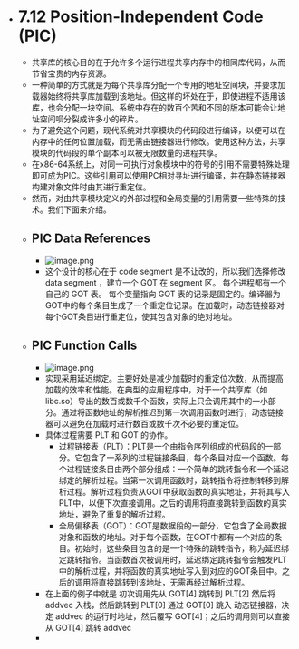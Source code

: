 - # 7.12 Position-Independent Code (PIC)  
	- 共享库的核心目的在于允许多个运行进程共享内存中的相同库代码，从而节省宝贵的内存资源。  
	- 一种简单的方式就是为每个共享库分配一个专用的地址空间块，并要求加载器始终将共享库加载到该地址。但这样的坏处在于，即使进程不适用该库，也会分配一块空间。系统中存在的数百个苦和不同的版本可能会让地址空间呗分裂成许多小的碎片。  
	- 为了避免这个问题，现代系统对共享模块的代码段进行编译，以便可以在内存中的任何位置加载，而无需由链接器进行修改。使用这种方法，共享模块的代码段的单个副本可以被无限数量的进程共享。  
	- 在x86-64系统上，对同一可执行对象模块中的符号的引用不需要特殊处理即可成为PIC。这些引用可以使用PC相对寻址进行编译，并在静态链接器构建对象文件时由其进行重定位。  
	- 然而，对由共享模块定义的外部过程和全局变量的引用需要一些特殊的技术。我们下面来介绍。  
	- ## PIC Data References  
		- ![image.png](../assets/image_1686838850499_0.png)  
		- 这个设计的核心在于 code segment 是不让改的，所以我们选择修改 data segment ，建立一个 GOT 在 segment 区。 每个进程都有一个自己的 GOT 表。 每个变量指向 GOT 表的记录是固定的。编译器为GOT中的每个条目生成了一个重定位记录。在加载时，动态链接器对每个GOT条目进行重定位，使其包含对象的绝对地址。  
	- ## PIC Function Calls  
		- ![image.png](../assets/image_1686840201171_0.png)  
		- 实现采用延迟绑定。主要好处是减少加载时的重定位次数，从而提高加载的效率和性能。在典型的应用程序中，对于一个共享库（如libc.so）导出的数百或数千个函数，实际上只会调用其中的一小部分。通过将函数地址的解析推迟到第一次调用函数时进行，动态链接器可以避免在加载时进行数百或数千次不必要的重定位。  
		- 具体过程需要 PLT 和 GOT 的协作。  
			- 过程链接表（PLT）：PLT是一个由指令序列组成的代码段的一部分。它包含了一系列的过程链接条目，每个条目对应一个函数。每个过程链接条目由两个部分组成：一个简单的跳转指令和一个延迟绑定的解析过程。当第一次调用函数时，跳转指令将控制转移到解析过程。解析过程负责从GOT中获取函数的真实地址，并将其写入PLT中，以便下次直接调用。之后的调用将直接跳转到函数的真实地址，避免了重复的解析过程。  
			- 全局偏移表（GOT）：GOT是数据段的一部分，它包含了全局数据对象和函数的地址。对于每个函数，在GOT中都有一个对应的条目。初始时，这些条目包含的是一个特殊的跳转指令，称为延迟绑定跳转指令。当函数首次被调用时，延迟绑定跳转指令会触发PLT中的解析过程，并将函数的真实地址写入到对应的GOT条目中。之后的调用将直接跳转到该地址，无需再经过解析过程。  
		- 在上面的例子中就是 初次调用先从 GOT[4] 跳转到 PLT[2] 然后将 addvec 入栈，然后跳转到 PLT[0] 通过 GOT[0] 跳入 动态链接器，决定 addvec 的运行时地址，然后覆写 GOT[4]；之后的调用则可以直接从 GOT[4] 跳转 addvec  
		-  